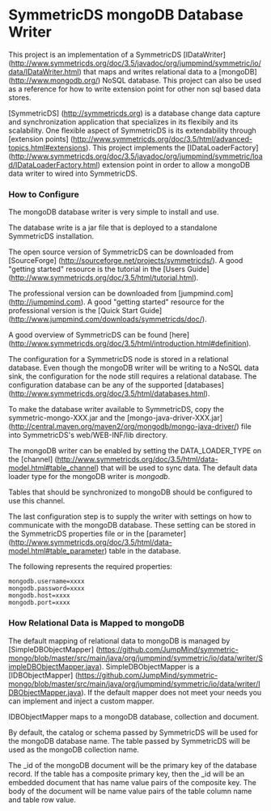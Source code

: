 SymmetricDS mongoDB Database Writer
===============

This project is an implementation of a SymmetricDS [IDataWriter] (http://www.symmetricds.org/doc/3.5/javadoc/org/jumpmind/symmetric/io/data/IDataWriter.html) that maps and writes relational data to a [mongoDB] (http://www.mongodb.org/) NoSQL database.  This project can also be used as a reference for how to write extension point for other non sql based data stores.
 
[SymmetricDS] (http://symmetricds.org) is a database change data capture and synchronization application that specializes in its flexibily and its scalability.  One flexible aspect of SymmetricDS is its extendability through [extension points] (http://www.symmetricds.org/doc/3.5/html/advanced-topics.html#extensions).  This project implements the [IDataLoaderFactory] (http://www.symmetricds.org/doc/3.5/javadoc/org/jumpmind/symmetric/load/IDataLoaderFactory.html) extension point in order to allow a mongoDB data writer to wired into SymmetricDS.

### How to Configure

The mongoDB database writer is very simple to install and use.  

The database write is a jar file that is deployed to a standalone SymmetricDS installation.

The open source version of SymmetricDS can be downloaded from [SourceForge] (http://sourceforge.net/projects/symmetricds/).  A good "getting started" resource is the tutorial in the [Users Guide] (http://www.symmetricds.org/doc/3.5/html/tutorial.html).

The professional version can be downloaded from [jumpmind.com] (http://jumpmind.com).  A good "getting started" resource for the professional version is the [Quick Start Guide] (http://www.jumpmind.com/downloads/symmetricds/doc/).

A good overview of SymmetricDS can be found [here] (http://www.symmetricds.org/doc/3.5/html/introduction.html#definition).

The configuration for a SymmetricDS node is stored in a relational database.  Even though the mongoDB writer will be writing to a NoSQL data sink, the configuration for the node still requires a relational database.  The configuration database can be any of the supported [databases] (http://www.symmetricds.org/doc/3.5/html/databases.html).

To make the database writer available to SymmetricDS, copy the symmetric-mongo-XXX.jar and the [mongo-java-driver-XXX.jar] (http://central.maven.org/maven2/org/mongodb/mongo-java-driver/) file into SymmetricDS's web/WEB-INF/lib directory.

The mongoDB writer can be enabled by setting the DATA_LOADER_TYPE on the [channel] (http://www.symmetricds.org/doc/3.5/html/data-model.html#table_channel) that will be used to sync data.  The default data loader type for the mongoDB writer is _mongodb_.

Tables that should be synchronized to mongoDB should be configured to use this channel.

The last configuration step is to supply the writer with settings on how to communicate with the mongoDB database.  These setting can be stored in the SymmetricDS properties file or in the [parameter] (http://www.symmetricds.org/doc/3.5/html/data-model.html#table_parameter) table in the database. 

The following represents the required properties:

```
mongodb.username=xxxx
mongodb.password=xxxx
mongodb.host=xxxx
mongodb.port=xxxx

```

### How Relational Data is Mapped to mongoDB

The default mapping of relational data to mongoDB is managed by [SimpleDBObjectMapper] (https://github.com/JumpMind/symmetric-mongo/blob/master/src/main/java/org/jumpmind/symmetric/io/data/writer/SimpleDBObjectMapper.java).  SimpleDBObjectMapper is a [IDBObjectMapper] (https://github.com/JumpMind/symmetric-mongo/blob/master/src/main/java/org/jumpmind/symmetric/io/data/writer/IDBObjectMapper.java).  If the default mapper does not meet your needs you can implement and inject a custom mapper.

IDBObjectMapper maps to a mongoDB database, collection and document.

By default, the catalog or schema passed by SymmetricDS will be used for the mongoDB database name.  The table passed by SymmetricDS will be used as the mongoDB collection name.

The _id of the mongoDB document will be the primary key of the database record.  If the table has a composite primary key, then the _id will be an embedded document that has name value pairs of the composite key.  The body of the document will be name value pairs of the table column name and table row value.
 

